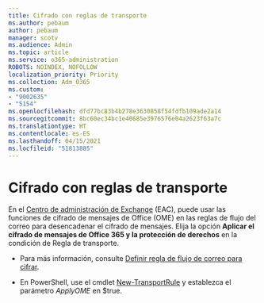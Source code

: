 ```yaml
---
title: Cifrado con reglas de transporte
ms.author: pebaum
author: pebaum
manager: scotv
ms.audience: Admin
ms.topic: article
ms.service: o365-administration
ROBOTS: NOINDEX, NOFOLLOW
localization_priority: Priority
ms.collection: Adm_O365
ms.custom:
- "9002635"
- "5154"
ms.openlocfilehash: dfd77bc83b4b278e3630858f54fdfb109ade2a14
ms.sourcegitcommit: 8bc60ec34bc1e40685e3976576e04a2623f63a7c
ms.translationtype: HT
ms.contentlocale: es-ES
ms.lasthandoff: 04/15/2021
ms.locfileid: "51813885"
---
```

# <a name="encryption-with-transport-rules"></a>Cifrado con reglas de transporte

En el [Centro de administración de Exchange](https://go.microsoft.com/fwlink/p/?linkid=834822) (EAC), puede usar las funciones de cifrado de mensajes de Office (OME) en las reglas de flujo del correo para desencadenar el cifrado de mensajes. Elija la opción **Aplicar el cifrado de mensajes de Office 365 y la protección de derechos** en la condición de Regla de transporte.

- Para más información, consulte [Definir regla de flujo de correo para cifrar](https://docs.microsoft.com/microsoft-365/compliance/define-mail-flow-rules-to-encrypt-email).

- En PowerShell, use el cmdlet [New-TransportRule](https://docs.microsoft.com/microsoft-365/compliance/define-mail-flow-rules-to-encrypt-email?view=o365-worldwide#use-exchange-online-powershell-to-create-a-mail-flow-rule-for-encrypting-email-messages-without-the-new-ome-capabilities) y establezca el parámetro *ApplyOME* en $true.
